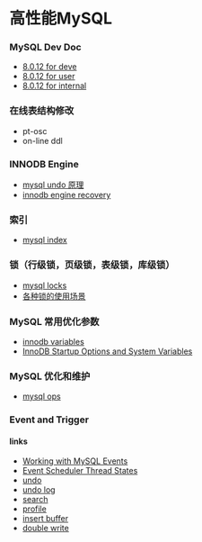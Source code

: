 # 高性能MySQL
### MySQL Dev Doc
- [8.0.12 for deve](https://dev.mysql.com/doc/dev/mysql-server/latest/)
- [8.0.12 for user](https://dev.mysql.com/doc/refman/8.0/en/)
- [8.0.12 for internal](https://dev.mysql.com/doc/internals/en/)

### 在线表结构修改
- pt-osc
- on-line ddl

### INNODB Engine
- [mysql undo 原理](https://github.com/meacial/mysql-tech/blob/master/docs/mysql%20undo%E5%8E%9F%E7%90%86)
- [innodb engine recovery](https://github.com/meacial/mysql-tech/blob/master/docs/innodb%20recovery)


### 索引
- [mysql index](https://github.com/meacial/mysql-tech/blob/master/docs/indexes)

### 锁（行级锁，页级锁，表级锁，库级锁）
- [mysql locks](https://github.com/meacial/mysql-tech/blob/master/docs/locks)
- [各种锁的使用场景](https://github.com/meacial/mysql-tech/blob/master/docs/Mysql%E5%85%B1%E4%BA%AB%E9%94%81%E3%80%81%E6%8E%92%E4%BB%96%E9%94%81%E3%80%81%E6%82%B2%E8%A7%82%E9%94%81%E3%80%81%E4%B9%90%E8%A7%82%E9%94%81%E5%8F%8A%E5%85%B6%E4%BD%BF%E7%94%A8%E5%9C%BA%E6%99%AF)


### MySQL 常用优化参数
- [innodb variables](https://yq.aliyun.com/articles/59492)
- [InnoDB Startup Options and System Variables](https://dev.mysql.com/doc/refman/8.0/en/innodb-parameters.html)

### MySQL 优化和维护
- [mysql ops](https://segmentfault.com/a/1190000006158186?utm_source=tag-newest)


### Event and Trigger
#### links
- [Working with MySQL Events](https://www.sitepoint.com/working-with-mysql-events/)
- [Event Scheduler Thread States](https://dev.mysql.com/doc/refman/5.7/en/event-scheduler-thread-states.html)
- [undo](https://dev.mysql.com/doc/dev/mysql-server/latest/structtrx__undo__t.html)
- [undo log](https://dev.mysql.com/doc/refman/8.0/en/innodb-undo-logs.html)
- [search](https://www.oracle.com/search/results?Ntt=profile&Dy=1&Nty=1&cat=mysql&Ntk=SI-ALL5)
- [profile]()
- [insert buffer]()
- [double write]()
